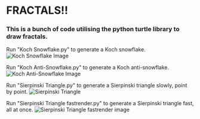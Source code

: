 # FRACTALS!!

### This is a bunch of code utilising the python turtle library to draw fractals.

Run "Koch Snowflake.py" to generate a Koch snowflake.
![Koch Snowflake Image](https://user-images.githubusercontent.com/55935207/156491830-e921c2d5-0c9e-4530-ac95-b9fda222198c.gif)

Run "Koch Anti-Snowflake.py" to generate a Koch anti-snowflake.
![Koch Anti-Snowflake Image](https://user-images.githubusercontent.com/55935207/156491772-d5903f5b-8b63-48af-a457-cde6ede6259e.gif)

Run "Sierpinski Triangle.py" to generate a Sierpinski triangle slowly, point by point.
![Sierpinski Triangle](https://user-images.githubusercontent.com/55935207/156491719-7fedf74a-e72a-4de9-b81e-7b88421ca64a.gif)

Run "Sierpinski Triangle fastrender.py" to generate a Sierpinski triangle fast, all at once.
![Sierpinski Triangle fastrender image](https://user-images.githubusercontent.com/55935207/156492202-5fd18e67-e245-4f11-ba47-967f5ce73406.png)

